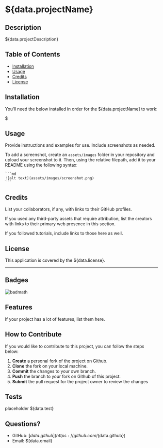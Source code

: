 # ${data.projectName}

## Description

${data.projectDescription}

## Table of Contents

- [Installation](#installation)
- [Usage](#usage)
- [Credits](#credits)
- [License](#license)

## Installation

You'll need the below installed in order for the ${data.projectName] to work:

$

## Usage

Provide instructions and examples for use. Include screenshots as needed.

To add a screenshot, create an `assets/images` folder in your repository and upload your screenshot to it. Then, using the relative filepath, add it to your README using the following syntax:

    ```md
    ![alt text](assets/images/screenshot.png)
    ```

## Credits

List your collaborators, if any, with links to their GitHub profiles.

If you used any third-party assets that require attribution, list the creators with links to their primary web presence in this section.

If you followed tutorials, include links to those here as well.

## License

This application is covered by the ${data.license}.

---

## Badges

![badmath](https://img.shields.io/github/languages/top/lernantino/badmath)

## Features

If your project has a lot of features, list them here.

## How to Contribute

If you would like to contribute to this project, you can follow the steps below:
1. **Create** a personal fork of the project on Github.
2. **Clone** the fork on your local machine.
3. **Commit** the changes to your own branch.
4. **Push** the branch to your fork on Github of  this project.
5. **Submit** the pull request for the project owner to review the changes

## Tests

placeholder ${data.test}

## Questions?

- GitHub: [${data.github}](https://github.com/${data.github})
- Email: ${data.email}